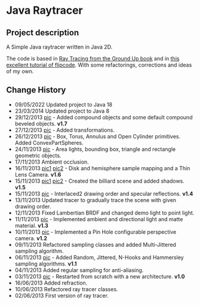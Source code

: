 Java Raytracer
==============

Project description
-------------------

A Simple Java raytracer written in Java 2D.

The code is based in [Ray Tracing from the Ground Up book][1] and in [this excellent tutorial of flipcode][2].
With some refactorings, corrections and ideas of my own.

Change History
--------------
- 09/05/2022 Updated project to Java 18
- 23/03/2014 Updated project to Java 8
- 29/12/2013 [pic][15] - Added compound objects and some default compound beveled objects. **v1.7**
- 27/12/2013 [pic][14] - Added transformations.
- 26/12/2013 [pic][13] - Box, Torus, Annulus and Open Cylinder primitives. Added ConvexPartSpheres.
- 24/11/2013 [pic][12] - Area lights, bounding box, triangle and rectangle geometric objects.
- 17/11/2013 Ambient occlusion.
- 16/11/2013 [pic1][10] [pic2][11] - Disk and hemisphere sample mapping and a Thin Lens Camera. **v1.6**
- 15/11/2013 [pic1][8] [pic2][9] - Created the billiard scene and added shadows. **v1.5**
- 15/11/2013 [pic][7] - Interlaced2 drawing order and specular reflections. **v1.4**
- 13/11/2013 Updated tracer to gradually trace the scene with given drawing order.
- 12/11/2013 Fixed Lambertian BRDF and changed demo light to point light.
- 11/11/2013 [pic][6] - Implemented ambient and directional light and matte material. **v1.3**
- 10/11/2013 [pic][5] - Implemented a Pin Hole configurable perspective camera. **v1.2**
- 09/11/2013 Refactored sampling classes and added Multi-Jittered sampling algorithm.
- 06/11/2013 [pic][4] - Added Random, Jittered, N-Hooks and Hammersley sampling algorithms. **v1.1**
- 04/11/2013 Added regular sampling for anti-aliasing.
- 03/11/2013 [pic][3] - Restarted from scratch with a new architecture. **v1.0**
- 16/06/2013 Added refraction.
- 10/06/2013 Refactored ray tracer classes.
- 02/06/2013 First version of ray tracer.

[1]: https://github.com/hadryansalles/ray-tracing-from-the-ground-up "Ray tracing from the Ground Up - Kevin Suffern"
[2]: http://www.flipcode.com/archives/Raytracing_Topics_Techniques-Part_1_Introduction.shtml "Flipcode Raytracing Tutorial"
[3]: /examples/03_balls.png
[4]: /examples/04_balls.png
[5]: /examples/05_balls.png
[6]: /examples/06_balls.png
[7]: /examples/07_balls.png
[8]: /examples/08_balls.png
[9]: /examples/09_balls.png
[10]: /examples/10_billiard.png
[11]: /examples/11_billiard.png
[12]: /examples/12_billiard.png
[13]: /examples/13_objects.png
[14]: /examples/14_objects.png
[15]: /examples/15_objects.png
